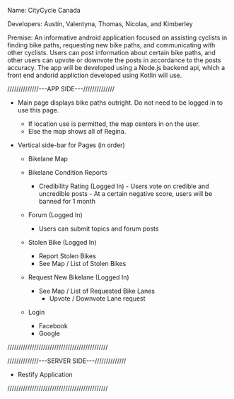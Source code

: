 Name: CityCycle Canada

Developers: Austin, Valentyna, Thomas, Nicolas, and Kimberley

Premise: An informative android application focused on assisting cyclists in finding bike paths, requesting new bike paths, and communicating with other cyclists. Users can post information about certain bike paths, and other users can upvote or downvote the posts in accordance to the posts accuracy.
    The app will be developed using a Node.js backend api, which a front end andorid appliction developed using Kotlin will use.


//////////////---APP    SIDE---//////////////
- Main page displays bike paths outright. Do not need to be logged in to use this page.
    - If location use is permitted, the map centers in on the user.
    - Else the map shows all of Regina.

- Vertical side-bar for Pages (in order)
    - Bikelane Map
    
    - Bikelane Condition Reports
        - Credibility Rating (Logged In)
                - Users vote on credible and uncredible posts
                - At a certain negative score, users will be banned for 1 month
                
    - Forum (Logged In)
        - Users can submit topics and forum posts
        
    - Stolen Bike (Logged In)
        - Report Stolen Bikes
        - See Map / List of Stolen Bikes 
        
    - Request New Bikelane (Logged In)
        - See Map / List of Requested Bike Lanes
            - Upvote / Downvote Lane request
        
    - Login
        - Facebook
        - Google

/////////////////////////////////////////////


//////////////---SERVER SIDE---//////////////
- Restify Application


/////////////////////////////////////////////